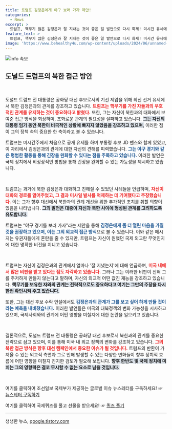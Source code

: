 ```yaml
---
title: 트럼프 김정은에게 야구 보러 가자 제안!
categories:
  - News
excerpt: >
  트럼프, 핵무기 많은 김정은과 잘 지내는 것이 좋은 일 발언으로 다시 화제! 미시건 유세에서 북한 리더와의 야구 관람 제안을 통해 전쟁 위협 해소 의지를 드러냈다. 대권 재도전 시 미·북 대화 재개 가능성도 점쳐진다.
feature_text: >
  트럼프, 핵무기 많은 김정은과 잘 지내는 것이 좋은 일 발언으로 다시 화제! 미시건 유세에서 북한 리더와의 야구 관람 제안을 통해 전쟁 위협 해소 의지를 드러냈다. 대권 재도전 시 미·북 대화 재개 가능성도 점쳐진다.
image: 'https://www.behealthy4u.com/wp-content/uploads/2024/06/unnamed-file.png'
---
```


<p><img src="https://www.behealthy4u.com/wp-content/uploads/2024/06/unnamed-file.png" alt="info 속보" /></p>

<h2 data-ke-size="size26">도널드 트럼프의 북한 접근 방안</h2>

<p data-ke-size="size16">&nbsp;</p>

<p>도널드 트럼프 전 대통령은 공화당 대선 후보로서의 기선 제압을 위해 최신 선거 유세에서 북한 김정은과의 관계를 강조하고 있습니다. <b><span style="color: #ee2323;">트럼프는 핵무기를 가진 자들과의 우호적인 관계를 유지하는 것이 중요하다고 밝혔다.</span></b> 또한, 그는 자신이 북한과의 대화에서 보여준 접근 방식을 회상하며, 조화로운 관계의 필요성을 설파하고 있습니다. <b><span style="background-color: #21538527;">그는 자신의 대통령 임기 동안 북한이 비극적인 상황에 빠지지 않았음을 강조하고 있으며,</span></b> 이러한 점이 그의 정책 속의 중요한 한 축이라고 볼 수 있습니다. </p>

<p>트럼프는 미시간주에서 처음으로 공개 유세를 하며 부통령 후보 JD 밴스와 함께 있었고, 이 자리에서 김정은과의 관계에 대한 자신의 견해를 피력했습니다. <b><span style="color: #1a5490;">그는 야구 경기와 같은 평범한 활동을 통해 긴장을 완화할 수 있다는 점을 주목하고 있습니다.</span></b> 이러한 발언은 국제 정치에서 비정상적인 방법을 통해 긴장을 완화할 수 있는 가능성을 제시하고 있습니다. </p>

<p data-ke-size="size16">&nbsp;</p>

<p>트럼프는 과거에 북한 김정은과 대화하고 친해질 수 있었던 사례들을 언급하며, <b><span style="color: #ee2323;">자신이 대화의 경로를 열어주었고, 그 결과 미사일 발사를 억제하는 데 기여했다고 주장했습니다.</span></b> 이는 그가 향후 대선에서 북한과의 관계 개선을 위한 추가적인 조치를 취할 의향이 있음을 나타냅니다. <b><span style="background-color: #21538527;">그의 발언은 대중이 자신과 북한 사이에 형성된 관계를 고려하도록 유도합니다.</span></b> </p>

<p>트럼프는 “야구 경기를 보러 가자”라는 제안을 통해 <b><span style="color: #1a5490;">김정은에게 좀 더 열린 마음을 가질 것을 권장하고 있으며, 이는 그의 외교적 접근 방식</span></b>으로 볼 수 있습니다. 이와 같은 메시지는 유권자들에게 혼란을 줄 수 있지만, 트럼프는 자신이 원했던 국제 외교란 무엇인지에 대한 명확한 비전을 지니고 있습니다.</p>

<p data-ke-size="size16">&nbsp;</p>

<p>트럼프는 자신이 김정은과의 관계에서 얼마나 '잘 지냈는지'에 대해 언급하며, <b><span style="color: #ee2323;">미국 내에서 많은 비판을 받고 있다는 점도 자각하고 있습니다.</span></b> 그러나 그는 이러한 비판이 전혀 그를 주저하게 만들지 않는다고 말하며, 자신의 외교적 어떤 값진 재능을 강조하고 있습니다. <b><span style="background-color: #21538527;">핵무기를 보유한 자와의 관계는 전략적으로도 중요하다고 여기는 그만의 주장을 다시 한번 확인시켜 주고 있습니다.</span></b> </p>

<p>또한, 그는 대선 후보 수락 연설에서도 <b><span style="color: #1a5490;">김정은과의 관계가 그를 보고 싶어 하게 만들 것이라는 예측을 내비쳤습니다.</span></b> 이러한 발언들은 미국의 대북정책의 변화 가능성을 시사하고 있으며, 국제사회와의 관계에 어떤 영향을 미칠지에 대한 논란을 일으키고 있습니다.</p>

<p data-ke-size="size16">&nbsp;</p>

<p>결론적으로, 도널드 트럼프 전 대통령은 공화당 대선 후보로서 북한과의 관계를 중요한 전략으로 삼고 있으며, 이를 통해 미국 내 외교 정책의 변화를 강조하고 있습니다. <b><span style="color: #ee2323;">그의 북한 접근 방식은 향후 대선 캠페인에서 중요한 이슈가 될 것입니다.</span></b> 트럼프의 반환이 가져올 수 있는 외교적 측면과 그로 인해 발생할 수 있는 다양한 변화들이 향후 정치적 흐름에 어떤 영향을 미칠지 진지한 검토가 필요해 보입니다. <b><span style="background-color: #21538527;">향후 한반도 및 국제 정치에 미치는 그의 영향력은 결코 무시할 수 없는 요소로 남을 것입니다.</span></b> </p>

<p data-ke-size="size16">&nbsp;</p>

<p>여기를 클릭하여 조선일보 국제부가 제공하는 글로벌 이슈 뉴스레터를 구독하세요! ☞ <a href="https://page.stibee.com/subscriptions/275739">뉴스레터 구독하기</a></p>

<p>여기를 클릭하여 국제퀴즈를 풀고 선물을 받으세요! ☞ <a href="https://www.chosun.com/members-event/?mec=n_quiz">퀴즈 풀기</a></p>

<hr style="height: 1px; border:none; background-color:#ccc;">
생생한 뉴스, <a href="https://qoogle.tistory.com" rel="dofollow">qoogle.tistory.com</a>


